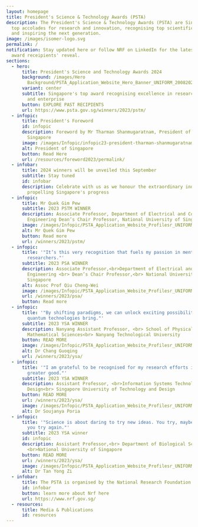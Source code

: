 ```yaml
---
layout: homepage
title: President's Science & Technology Awards (PSTA)
description: The President's Science & Technology Awards (PSTA) are Singapore's
  top accolades for research and innovation, recognising top scientific talent
  and inspiring the next generation.
image: /images/isomer-logo.svg
permalink: /
notification: Stay updated here or follow NRF on LinkedIn for the latest on the
  award receipients' reveal.
sections:
  - hero:
      title: President's Science and Technology Awards 2024
      background: /images/Hero
        Background/PSTA_Application_Website_Hero_Banner_UNIFORM_20082024_2__1_.png
      variant: center
      subtitle: Singapore's top award recognising excellence in research, innovation
        and enterprise
      button: EXPLORE PAST RECIPIENTS
      url: https://www.psta.gov.sg/winners/2023/pstm/
  - infopic:
      title: President's Foreword
      id: infopic
      description: Foreword by Mr Tharman Shanmugaratnam, President of The Republic of
        Singapore
      image: /images/Infopic/infopic23-president-tharman-shanmugaratnam.png
      alt: President of Singapore
      button: Read Here
      url: /resources/foreword2023/permalink/
  - infobar:
      title: 2024 winners will be unveiled this September
      subtitle: Stay tuned
      id: infobar
      description: Celebrate with us as we honour the extraordinary individuals
        propelling Singapore's progress
  - infopic:
      title: Mr Quek Gim Pew
      subtitle: 2023 PSTM WINNER
      description: Associate Professor, Department of Electrical and Computer
        Engineering Dean’s Chair Professor, National University of Singapore
      image: /images/Infopic/PSTA_Application_Website_Profilesr_UNIFORM_26082024_1.png
      alt: Mr Quek Gim Pew
      button: Read more
      url: /winners/2023/pstm/
  - infopic:
      title: '"It’s this very recognition that fuels my passion in mentoring young
        researchers."'
      subtitle: 2023 PSA WINNER
      description: Associate Professor,<br>Department of Electrical and Computer
        Engineering <br> Dean’s Chair Professor,<br> National University of
        Singapore
      alt: Assoc Prof Qiu Cheng-Wei
      image: /images/Infopic/PSTA_Application_Website_Profilesr_UNIFORM_26082024_2.png
      url: /winners/2023/psa/
      button: Read more
  - infopic:
      title: '"By shifting paradigms, we can unlock exciting possibilities that
        quantum technologies bring."'
      subtitle: 2023 YSA WINNER
      description: Nanyang Assistant Professor, <br> School of Physical and
        Mathematical Sciences<br> Nanyang Technological University
      button: READ MORE
      image: /images/Infopic/PSTA_Application_Website_Profilesr_UNIFORM_20082024_3__1_.png
      alt: Dr Chang Guoqing
      url: /winners/2023/ysa/
  - infopic:
      title: '"I am grateful to be recognised for my research efforts in AI for the
        greater good."'
      subtitle: 2023 YSA WINNER
      description: Assistant Professor, <br>Information Systems Technology and
        Design<br> Singapore University of Technology and Design
      button: READ MORE
      url: /winners/2023/ysa/
      image: /images/Infopic/PSTA_Application_Website_Profilesr_UNIFORM_26082024_4.png
      alt: Dr Soujanya Poria
  - infopic:
      title: '"Science is about daring to try new ideas. You try, maybe fail, but then
        you try again."'
      subtitle: 2023 YSA winner
      id: infopic
      description: Assistant Professor,<br> Department of Biological Sciences
        <br>National University of Singapore
      button: READ MORE
      url: /winners/2023/ysa/
      image: /images/Infopic/PSTA_Application_Website_Profilesr_UNIFORM_20082024_5__1_.png
      alt: Dr Tan Yong Zi
  - infobar:
      title: The PSTA is organised by the National Research Foundation
      id: infobar
      button: learn more about Nrf here
      url: https://www.nrf.gov.sg/
  - resources:
      title: Media & Publications
      id: resources
---
```

